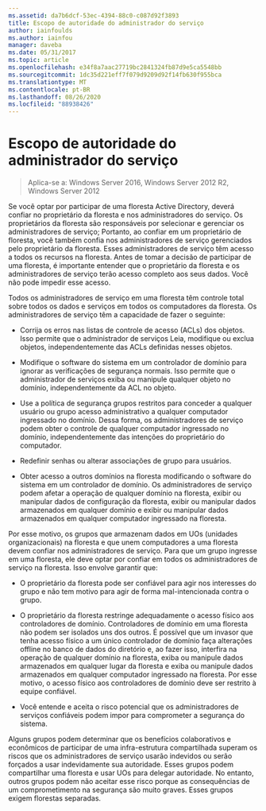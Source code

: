 ```yaml
---
ms.assetid: da7b6dcf-53ec-4394-88c0-c087d92f3893
title: Escopo de autoridade do administrador do serviço
author: iainfoulds
ms.author: iainfou
manager: daveba
ms.date: 05/31/2017
ms.topic: article
ms.openlocfilehash: e34f8a7aac27719bc2841324fb87d9e5ca5548bb
ms.sourcegitcommit: 1dc35d221eff7f079d9209d92f14fb630f955bca
ms.translationtype: MT
ms.contentlocale: pt-BR
ms.lasthandoff: 08/26/2020
ms.locfileid: "88938426"
---
```

# <a name="service-administrator-scope-of-authority"></a>Escopo de autoridade do administrador do serviço

>Aplica-se a: Windows Server 2016, Windows Server 2012 R2, Windows Server 2012

Se você optar por participar de uma floresta Active Directory, deverá confiar no proprietário da floresta e nos administradores do serviço. Os proprietários da floresta são responsáveis por selecionar e gerenciar os administradores de serviço; Portanto, ao confiar em um proprietário de floresta, você também confia nos administradores de serviço gerenciados pelo proprietário da floresta. Esses administradores de serviço têm acesso a todos os recursos na floresta. Antes de tomar a decisão de participar de uma floresta, é importante entender que o proprietário da floresta e os administradores de serviço terão acesso completo aos seus dados. Você não pode impedir esse acesso.

Todos os administradores de serviço em uma floresta têm controle total sobre todos os dados e serviços em todos os computadores da floresta. Os administradores de serviço têm a capacidade de fazer o seguinte:

-   Corrija os erros nas listas de controle de acesso (ACLs) dos objetos. Isso permite que o administrador de serviços Leia, modifique ou exclua objetos, independentemente das ACLs definidas nesses objetos.

-   Modifique o software do sistema em um controlador de domínio para ignorar as verificações de segurança normais. Isso permite que o administrador de serviços exiba ou manipule qualquer objeto no domínio, independentemente da ACL no objeto.

-   Use a política de segurança grupos restritos para conceder a qualquer usuário ou grupo acesso administrativo a qualquer computador ingressado no domínio. Dessa forma, os administradores de serviço podem obter o controle de qualquer computador ingressado no domínio, independentemente das intenções do proprietário do computador.

-   Redefinir senhas ou alterar associações de grupo para usuários.

-   Obter acesso a outros domínios na floresta modificando o software do sistema em um controlador de domínio. Os administradores de serviço podem afetar a operação de qualquer domínio na floresta, exibir ou manipular dados de configuração da floresta, exibir ou manipular dados armazenados em qualquer domínio e exibir ou manipular dados armazenados em qualquer computador ingressado na floresta.

Por esse motivo, os grupos que armazenam dados em UOs (unidades organizacionais) na floresta e que unem computadores a uma floresta devem confiar nos administradores de serviço. Para que um grupo ingresse em uma floresta, ele deve optar por confiar em todos os administradores de serviço na floresta. Isso envolve garantir que:

-   O proprietário da floresta pode ser confiável para agir nos interesses do grupo e não tem motivo para agir de forma mal-intencionada contra o grupo.

-   O proprietário da floresta restringe adequadamente o acesso físico aos controladores de domínio. Controladores de domínio em uma floresta não podem ser isolados uns dos outros. É possível que um invasor que tenha acesso físico a um único controlador de domínio faça alterações offline no banco de dados do diretório e, ao fazer isso, interfira na operação de qualquer domínio na floresta, exiba ou manipule dados armazenados em qualquer lugar da floresta e exiba ou manipule dados armazenados em qualquer computador ingressado na floresta. Por esse motivo, o acesso físico aos controladores de domínio deve ser restrito à equipe confiável.

-   Você entende e aceita o risco potencial que os administradores de serviços confiáveis podem impor para comprometer a segurança do sistema.

Alguns grupos podem determinar que os benefícios colaborativos e econômicos de participar de uma infra-estrutura compartilhada superam os riscos que os administradores de serviço usarão indevidos ou serão forçados a usar indevidamente sua autoridade. Esses grupos podem compartilhar uma floresta e usar UOs para delegar autoridade. No entanto, outros grupos podem não aceitar esse risco porque as consequências de um comprometimento na segurança são muito graves. Esses grupos exigem florestas separadas.



